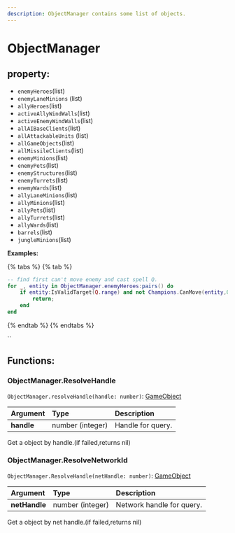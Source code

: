 ```yaml
---
description: ObjectManager contains some list of objects.
---
```


# ObjectManager

## property:

* `enemyHeroes`\(list\)
* `enemyLaneMinions` \(list\)
* `allyHeroes`\(list\)
* `activeAllyWindWalls`\(list\)
* `activeEnemyWindWalls`\(list\)
* `allAIBaseClients`\(list\)
* `allAttackableUnits` \(list\)
* `allGameObjects`\(list\)
* `allMissileClients`\(list\)
* `enemyMinions`\(list\)
* `enemyPets`\(list\)
* `enemyStructures`\(list\)
* `enemyTurrets`\(list\)
* `enemyWards`\(list\)
* `allyLaneMinions`\(list\)
* `allyMinions`\(list\)
* `allyPets`\(list\)
* `allyTurrets`\(list\)
* `allyWards`\(list\)
* `barrels`\(list\)
* `jungleMinions`\(list\)



**Examples:**

{% tabs %}
{% tab %}
```lua
-- find first can't move enemy and cast spell Q.
for _, entity in ObjectManager.enemyHeroes:pairs() do
    if entity:IsValidTarget(Q.range) and not Champions.CanMove(entity,0.1) and Q:Cast(entity,menu.Q.hitchanceQ) then
        return;
    end
end
```
{% endtab %}
{% endtabs %}

\`\`

## Functions:

### ObjectManager.ResolveHandle

`ObjectManager.resolveHandle(handle: number)`: [GameObject](class/gameobject.md)

| Argument | Type | Description |
| :--- | :--- | :--- |
| **handle** | number \(integer\) | Handle for query. |

Get a object by handle.\(if failed,returns nil\)



### ObjectManager.ResolveNetworkId

`ObjectManager.ResolveHandle(netHandle: number)`: [GameObject](class/gameobject.md)

| Argument | Type | Description |
| :--- | :--- | :--- |
| **netHandle** | number \(integer\) | Network handle for query. |

Get a object by net handle.\(if failed,returns nil\)

